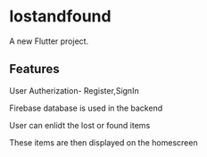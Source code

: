 # lostandfound

A new Flutter project.

## Features
User Autherization- Register,SignIn

Firebase database is used in the backend

User can enlidt the lost or found items

These items are then displayed on the homescreen


